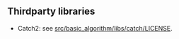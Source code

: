 ## Thirdparty libraries
* Catch2: see [src/basic_algorithm/libs/catch/LICENSE](src/basic_algorithm/libs/catch/LICENSE).